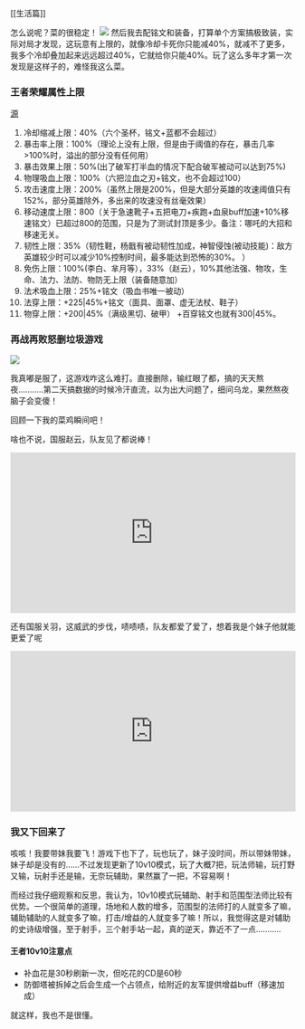 [[生活篇]]

怎么说呢？菜的很稳定！
![](https://pic.imgdb.cn/item/6693f522d9c307b7e9370ed9.jpg)
然后我去配铭文和装备，打算单个方案搞极致装，实际对局才发现，这玩意有上限的，就像冷却卡死你只能减40%，就减不了更多，我多个冷却叠加起来远远超过40%，它就给你只能40%。玩了这么多年才第一次发现是这样子的，难怪我这么菜。

### 王者荣耀属性上限
[源](https://www.bilibili.com/read/mobile?id=28867253#:~:text=1.冷却缩减上限：40%（六个圣杯，铭文+蓝都不会超过）,2.暴击率上限：100%（理论上没有上限，但是由于阈值的存在，暴击几率>100%时，溢出的部分没有任何用）暴击效果上限：50% (出了破军打半血的情况下配合破军被动可以达到75%))

1. 冷却缩减上限：40%（六个圣杯，铭文+蓝都不会超过）
2. 暴击率上限：100%（理论上没有上限，但是由于阈值的存在，暴击几率>100%时，溢出的部分没有任何用）
3. 暴击效果上限：50%(出了破军打半血的情况下配合破军被动可以达到75%) 
4. 物理吸血上限：100%（六把泣血之刃+铭文，也不会超过100）
5. 攻击速度上限：200%（虽然上限是200%，但是大部分英雄的攻速阈值只有152%，部分英雄除外，多出来的攻速没有丝毫效果） 
6. 移动速度上限：800（关于急速靴子+五把电刀+疾跑+血泉buff加速+10%移速铭文）已超过800的范围，只是为了测试封顶是多少。备注：哪吒的大招和移速无关。
7. 韧性上限：35%（韧性鞋，杨戬有被动韧性加成，神智侵蚀(被动技能)：敌方英雄较少时可以减少10%控制时间，最多能达到恐怖的30%。 ）
8. 免伤上限：100%(李白、芈月等），33%（赵云），10%其他法强、物攻，生命、法力、法防、物防无上限（装备随意加）
9. 法术吸血上限：25%+铭文（吸血书唯一被动）
10. 法穿上限：+225|45%+铭文（面具、面罩、虚无法杖、鞋子）
11. 物穿上限：+200|45%（满级黑切、破甲） +百穿铭文也就有300|45%。

### 再战再败怒删垃圾游戏

![](https://pic.imgdb.cn/item/6695bfb0d9c307b7e935f863.jpg)

我真嘟是服了，这游戏咋这么难打。直接删除，输红眼了都，搞的天天熬夜...........第二天搞数据的时候冷汗直流，以为出大问题了，细问乌龙，果然熬夜脑子会变傻！

回顾一下我的菜鸡瞬间吧！

啥也不说，国服赵云，队友见了都说棒！
  
<div style="position: relative; width: 100%; height: 0; padding-bottom: 56.25%;">  
<iframe src="https://player.bilibili.com/player.html?isOutside=true&aid=112794347309995&bvid=BV1VjbZeJEEj&cid=500001616884885&p=1&autoplay=0&quality=3"  
style="position: absolute; top: 0; left: 0; width: 100%; height: 100%;"  
scrolling="no" border="0" frameborder="no" framespacing="0" allowfullscreen="true">  
</iframe>  
</div>

还有国服关羽，这威武的步伐，啧啧啧，队友都爱了爱了，想着我是个妹子他就能更爱了呢

  
<div style="position: relative; width: 100%; height: 0; padding-bottom: 56.25%;">  
<iframe src="https://player.bilibili.com/player.html?isOutside=true&aid=112794364021022&bvid=BV1oMbZe9E7L&cid=500001616884613&p=1&autoplay=0&quality=3"  
style="position: absolute; top: 0; left: 0; width: 100%; height: 100%;"  
scrolling="no" border="0" frameborder="no" framespacing="0" allowfullscreen="true">  
</iframe>  
</div>


### 我又下回来了
咳咳！我要带妹我要飞！游戏下也下了，玩也玩了，妹子没时间，所以带妹带妹，妹子却是没有的……不过发现更新了10v10模式，玩了大概7把，玩法师输，玩打野又输，玩射手还是输，无奈玩辅助，果然赢了一把，不容易啊！

而经过我仔细观察和反思，我认为，10v10模式玩辅助、射手和范围型法师比较有优势。一个很简单的道理，场地和人数的增多，范围型的法师打的人就变多了嘛，辅助辅助的人就变多了嘛，打击/增益的人就变多了嘛！所以，我觉得这是对辅助的史诗级增强，至于射手，三个射手站一起，真的逆天，靠近不了一点...........

#### 王者10v10注意点
- 补血花是30秒刷新一次，但吃花的CD是60秒
- 防御塔被拆掉之后会生成一个占领点，给附近的友军提供增益buff（移速加成）

就这样，我也不是很懂。